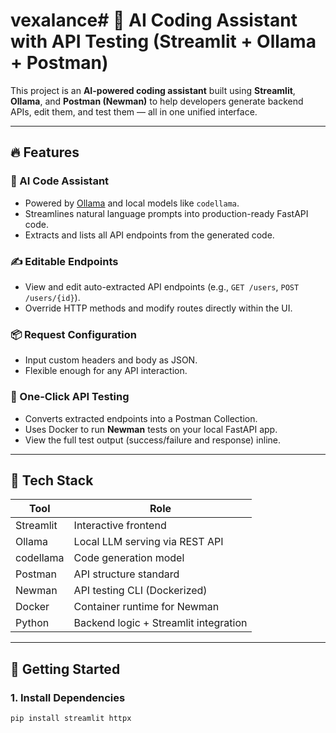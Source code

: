 # vexalance# 🤖 AI Coding Assistant with API Testing (Streamlit + Ollama + Postman)

This project is an **AI-powered coding assistant** built using **Streamlit**, **Ollama**, and **Postman (Newman)** to help developers generate backend APIs, edit them, and test them — all in one unified interface.

---

## 🔥 Features

### 🧠 AI Code Assistant
- Powered by [Ollama](https://ollama.com/) and local models like `codellama`.
- Streamlines natural language prompts into production-ready FastAPI code.
- Extracts and lists all API endpoints from the generated code.

### ✍️ Editable Endpoints
- View and edit auto-extracted API endpoints (e.g., `GET /users`, `POST /users/{id}`).
- Override HTTP methods and modify routes directly within the UI.

### 📦 Request Configuration
- Input custom headers and body as JSON.
- Flexible enough for any API interaction.

### 🚀 One-Click API Testing
- Converts extracted endpoints into a Postman Collection.
- Uses Docker to run **Newman** tests on your local FastAPI app.
- View the full test output (success/failure and response) inline.

---

## 🧱 Tech Stack

| Tool        | Role                                  |
|-------------|---------------------------------------|
| Streamlit   | Interactive frontend                  |
| Ollama      | Local LLM serving via REST API        |
| codellama   | Code generation model                 |
| Postman     | API structure standard                |
| Newman      | API testing CLI (Dockerized)          |
| Docker      | Container runtime for Newman          |
| Python      | Backend logic + Streamlit integration |

---

## 🚀 Getting Started

### 1. Install Dependencies

```bash
pip install streamlit httpx